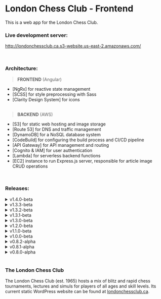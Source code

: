 # London Chess Club - Frontend

<p>
This is a web app for the London Chess Club.
</p>

### Live development server:

http://londonchessclub.ca.s3-website.us-east-2.amazonaws.com/

<br />

### Architecture:

> <b>FRONTEND</b> (Angular)

- [NgRx] for reactive state management
- [SCSS] for style preprocessing with Sass
- [Clarity Design System] for icons
  <br /><br />

> <b>BACKEND</b> (AWS)

- [S3] for static web hosting and image storage
- [Route 53] for DNS and traffic management
- [DynamoDB] for a NoSQL database system
- [CodeBuild] for configuring the build process and CI/CD pipeline
- [API Gateway] for API management and routing
- [Cognito & IAM] for user authentication
- [Lambda] for serverless backend functions
- [EC2] instance to run Express.js server, responsible for article image CRUD operations

<br />

### Releases:

<details>
<summary style="cursor: pointer">v1.4.0-beta</summary>

**Released on November 13th, 2023**

<h4>Features</h4>

- [Core] Overhaul layout upgrades on all screens

<h4>Refactor / Chores</h4>

- [Core] Implement power-of-2 't-shirt size' naming conventions for spacing style rules, including paddings, margins and flex gaps
- [Core] Update some copy
- [Core] Remove unnecessary/ unused style sheet partials

</details>

<details>
<summary style="cursor: pointer">v1.3.3-beta</summary>

**Released on November 5th, 2023**

<h4>Features</h4>

- [Core] Update production environment variable for article images endpoint to not include port number now that nginx reverse proxy is set up

</details>

<details>
<summary style="cursor: pointer">v1.3.2-beta</summary>

**Released on November 4th, 2023**

<h4>Features</h4>

- [Core] Update production environment variable for article images endpoint to use IP address of server running on the new EC2 instance

</details>

<details>
<summary style="cursor: pointer">v1.3.1-beta</summary>

**Released on November 1st, 2023**

<h4>Refactor / Chores</h4>

- [Core] Update README and .gitignore files

</details>

<details>
<summary style="cursor: pointer">v1.3.0-beta</summary>

**Released on October 30th, 2023**

<h4>Features</h4>

- [Articles] Support banner images for articles
- [Articles] Create an Article Viewer screen to display the entire article whenever one is selected in the Article Grid
- [Articles] Remove unnecessary 'subtitle' field
- [Core] Improve screen layouts for XL-wide devices
- [Core] Improve truncation logic and support truncation by line count
- [Toasts] Modify all toast titles to make them more distinct from notification descriptions directly below

<h4>Refactor / Chores</h4>

- [Core] Use generic types for ServiceResponse's payload property for better type safety

<h4>Fixes</h4>

- [Core] Fix bug causing forms to submit twice when using the 'enter' key
- [Change Password] Fix bug preventing new password from being sent to the server

</details>

<details>
<summary style="cursor: pointer">v1.2.0-beta</summary>

**Released on October 4th, 2023**

<h4>Features</h4>

- [Core] Support submitting via 'enter' key in all forms
- [Change Password] Add ability to return to the previous page and request a new code after an email has already been entered

<h4>Refactor / Chores</h4>

- [Core] Simplify handling of form validation messages

<h4>Fixes</h4>

- [Core] Revert changes to algorithm of 'kebabize' helper function, ensuring that the correct CSS classes are added in the Members Table component
- [Core] Ensure all validator functions work as expected again, after major code refactor in the previous release

</details>

<details>
<summary style="cursor: pointer">v1.1.0-beta</summary>

**Released on August 31st, 2023**

<h4>Features</h4>

- [About] Embed Google Maps map of club location

<h4>Refactor / Chores</h4>

- [Core] Enforce strict typing and apply better formatting in all files using new ESLint, Prettier and Beautify set up
- [Core] Update and clean up this README file
- [Core] Ensure all functions have an explicit return type

</details>

<details>
<summary style="cursor: pointer">v1.0.0-beta</summary>

**Released on September 26th, 2022**

<h4>Refactor / Chores</h4>

- [Core] Clean up comments throughout codebase
- [Core] Add any missing information to this README file

<h4>Bug Fixes</h4>

- [Core] Revert accidental removal of DevTools module property 'logOnly' to re-disable all but logs when in a production environment

</details>

<details>
<summary style="cursor: pointer">v0.8.2-alpha</summary>

**Released on September 22nd, 2022**

<h4>Features</h4>

- [Articles] Add 'date created' and 'date edited' information to article cards
- [Schedule] Improve date formatting in schedule component
- [Core] Centre admin control links displayed above the schedule, members, and article-grid components
- [Core] Sanitize any actions in NgRx DevTools that include sensitive information

<h4>Refactor / Chores</h4>

- [Articles] Remove any unused code from article-grid and article-form components and resize the cards that make up the article-grid
- [Core] Clean up .gitignore file

</details>

<details>
<summary style="cursor: pointer">v0.8.1-alpha</summary>

**Released on September 13th, 2022**

<h4>Features</h4>

- [Core] Implement custom trackBy function to improve performance of ngFor directive's tracking algorithm

<h4>Refactor / Chores</h4>

- [Core] Wrap createEffect() callbacks with 'return' for easier debugging

<h4>Bug Fixes</h4>

- [Schedule] Correct faulty date format conversions used in schedule component

</details>

<details>
<summary style="cursor: pointer">v0.8.0-alpha</summary>

**Released on September 8th, 2022**

<h4>Features</h4>

- [Core] Integrate an NgRx (redux-based) infrastructure for state management
- [Core] Integrate various backend solutions through AWS, including: DynamoDB for a NoSQL database, Cognito and IAM for user authentication and authorization, API Gateway and Lambda functions for HTTP request manipulation and routing, S3 for static hosting, CodeBuild for an automated CI/CD pipeline triggered directly by GitHub PR merges, and Route 53 and CloudFront for DNS record management, CDN services, and traffic management
- [Core] Implement an assortment of basic UI/UX features, such as toast notifications, modals (pop-ups) for action confirmation, an alert bar at the top of the screen, and a loading spinner for when data is being fetched from the database
- [Nav] Implement a standard nav bar to route to the various pages available, including an icon-only view on smaller devices, and a user account section to house any account-specific information and actions
- [Auth] Implement user sign up, login, and change password flows, granting LCC committee members admin access to perform Create, Read, Update and Delete (CRUD) actions on any data which is regularly updated: currently members, articles, and scheduled events
- [Members] Implement basic members table and paginator components, fully fitted with sorting and filtering algorithms
- [Articles] _(Work in progress)_ Implement basic database CRUD functionality and a responsive grid layout for articles
- [Schedule] Implement basic CRUD functionality and a responsive table layout for all club events stored in the database
- [About] Create a responsive grid layout to organize the most commonly sought information about the club
- [Photo Gallery] Create a responsive grid layout to house photos from club meetings and club-organized events, including the functionality to enlarge photos in an image overlay 'preview' mode
- [Home] Create a responsive grid layout to showcase only the most pertinent information from other pages (such as only the next 4 events from the schedule, and a more limited amount of photos from the photo gallery)

</details>
<br />

### The London Chess Club

The London Chess Club (est. 1965) hosts a mix of blitz and rapid chess tournaments, lectures and simuls for players of all ages and skill levels. Its current static WordPress website can be found at [londonchessclub.ca](https://www.londonchessclub.ca).
